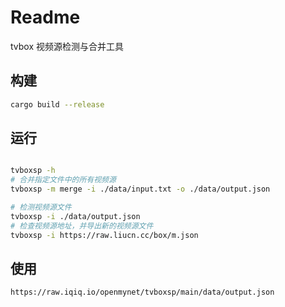 # Readme
tvbox 视频源检测与合并工具

## 构建
```bash
cargo build --release
```
## 运行
```bash

tvboxsp -h
# 合并指定文件中的所有视频源
tvboxsp -m merge -i ./data/input.txt -o ./data/output.json

# 检测视频源文件
tvboxsp -i ./data/output.json
# 检查视频源地址，并导出新的视频源文件
tvboxsp -i https://raw.liucn.cc/box/m.json

```

## 使用
```
https://raw.iqiq.io/openmynet/tvboxsp/main/data/output.json

```

